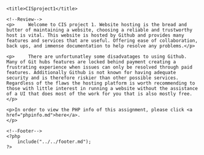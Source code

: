
<html xmlns="http://www.w3.org/1999/xhtml" xml:lang="en" lang="en">
<head>

    <title>CISproject1</title>
</head>
<body>
    <!--Menu-->
    <?php 
        include("../../ToC.md");
    ?>
    
    <!--Review-->
    <p>     Welcome to CIS project 1. Website hosting is the bread and butter of maintaining a website, choosing a reliable and trustworthy host is vital. This website is hosted by Github and provides many features and services that are useful. Offering ease of collaboration, back ups, and immense documentation to help resolve any problems.</p>
    
    <p>     There are unfortunatley some disadvatages to using Github. Many of Git hubs features are locked behind payment creating a frustrating experience when issues can only be resolved through paid features. Additionally Github is not known for having adequate security and is therefore riskier than other possible services. Regardless of the flaws the hosting platform is worth recommending to those with little interest in running a website without the assistance of a UI that does most of the work for you that is also mostly free.
    </p>
    
    <p>In order to view the PHP info of this assignment, please click <a href="phpinfo.md">here</a>.
    </p>
   
    <!--Footer-->
    <?php
        include("../../footer.md");
    ?>
</body>
</html>